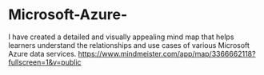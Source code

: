 # Microsoft-Azure-
 I have created a detailed and visually appealing mind map that helps learners understand the relationships and use cases of various Microsoft Azure data services.
 https://www.mindmeister.com/app/map/3366662118?fullscreen=1&v=public
